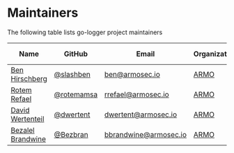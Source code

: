 # Maintainers

The following table lists go-logger project maintainers 

| Name | GitHub | Email | Organization | Role | Added/Renewed On |
| --- | --- | --- | --- | --- | --- |
| [Ben Hirschberg](https://www.linkedin.com/in/benyamin-ben-hirschberg-66141890) | [@slashben](https://github.com/slashben) | ben@armosec.io | [ARMO](https://www.armosec.io/) | 2021-09-01 |
| [Rotem Refael](https://www.linkedin.com/in/rotem-refael) | [@rotemamsa](https://github.com/rotemamsa) | rrefael@armosec.io | [ARMO](https://www.armosec.io/) | 2021-10-11 |
| [David Wertenteil](https://www.linkedin.com/in/david-wertenteil-0ba277b9) | [@dwertent](https://github.com/dwertent) | dwertent@armosec.io | [ARMO](https://www.armosec.io/) | 2021-09-01 |
| [Bezalel Brandwine](https://www.linkedin.com/in/bezalel-brandwine) | [@Bezbran](https://github.com/Bezbran) | bbrandwine@armosec.io | [ARMO](https://www.armosec.io/) | 2021-09-01 |
